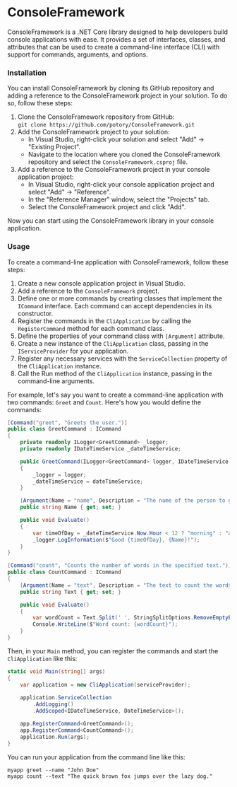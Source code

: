 ﻿# ConsoleFramework
ConsoleFramework is a .NET Core library designed to help developers build console applications with ease. It provides a set of interfaces, classes, and attributes that can be used to create a command-line interface (CLI) with support for commands, arguments, and options.

### Installation

You can install ConsoleFramework by cloning its GitHub repository and adding a reference to the ConsoleFramework project in your solution. To do so, follow these steps:

1. Clone the ConsoleFramework repository from GitHub: <br>
```git clone https://github.com/potory/ConsoleFramework.git```
2. Add the ConsoleFramework project to your solution:
   - In Visual Studio, right-click your solution and select "Add" -> "Existing Project".
   - Navigate to the location where you cloned the ConsoleFramework repository and select the `ConsoleFramework.csproj` file.
3. Add a reference to the ConsoleFramework project in your console application project:
   - In Visual Studio, right-click your console application project and select "Add" -> "Reference".
   - In the "Reference Manager" window, select the "Projects" tab.
   - Select the ConsoleFramework project and click "Add".

Now you can start using the ConsoleFramework library in your console application.

### Usage
To create a command-line application with ConsoleFramework, follow these steps:

1. Create a new console application project in Visual Studio.
2. Add a reference to the `ConsoleFramework` project.
3. Define one or more commands by creating classes that implement the `ICommand` interface. Each command can accept dependencies in its constructor.
4. Register the commands in the `CliApplication` by calling the `RegisterCommand` method for each command class.
5. Define the properties of your command class with `[Argument]` attribute.
6. Create a new instance of the `CliApplication` class, passing in the `IServiceProvider` for your application.
7. Register any necessary services with the `ServiceCollection` property of the `CliApplication` instance.
8. Call the Run method of the `CliApplication` instance, passing in the command-line arguments.

For example, let's say you want to create a command-line application with two commands: `Greet` and `Count`. Here's how you would define the commands:

```csharp
[Command("greet", "Greets the user.")]
public class GreetCommand : ICommand
{
    private readonly ILogger<GreetCommand> _logger;
    private readonly IDateTimeService _dateTimeService;

    public GreetCommand(ILogger<GreetCommand> logger, IDateTimeService dateTimeService)
    {
        _logger = logger;
        _dateTimeService = dateTimeService;
    }

    [Argument(Name = "name", Description = "The name of the person to greet.")]
    public string Name { get; set; }

    public void Evaluate()
    {
        var timeOfDay = _dateTimeService.Now.Hour < 12 ? "morning" : "afternoon";
        _logger.LogInformation($"Good {timeOfDay}, {Name}!");
    }
}

[Command("count", "Counts the number of words in the specified text.")]
public class CountCommand : ICommand
{
    [Argument(Name = "text", Description = "The text to count the words in.")]
    public string Text { get; set; }

    public void Evaluate()
    {
        var wordCount = Text.Split(' ', StringSplitOptions.RemoveEmptyEntries).Length;
        Console.WriteLine($"Word count: {wordCount}");
    }
}
```

Then, in your `Main` method, you can register the commands and start the `CliApplication` like this:

```csharp
static void Main(string[] args)
{
    var application = new CliApplication(serviceProvider);
    
    application.ServiceCollection
        .AddLogging()
        .AddScoped<IDateTimeService, DateTimeService>();

    app.RegisterCommand<GreetCommand>();
    app.RegisterCommand<CountCommand>();
    application.Run(args);
}
```

You can run your application from the command line like this:

```
myapp greet --name "John Doe"
myapp count --text "The quick brown fox jumps over the lazy dog."
```
